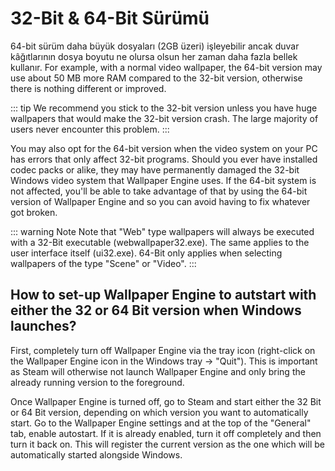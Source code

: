 # 32-Bit & 64-Bit Sürümü

64-bit sürüm daha büyük dosyaları (2GB üzeri) işleyebilir ancak duvar kâğıtlarının dosya boyutu ne olursa olsun her zaman daha fazla bellek kullanır. For example, with a normal video wallpaper, the 64-bit version may use about 50 MB more RAM compared to the 32-bit version, otherwise there is nothing different or improved.

::: tip We recommend you stick to the 32-bit version unless you have huge wallpapers that would make the 32-bit version crash. The large majority of users never encounter this problem. :::

You may also opt for the 64-bit version when the video system on your PC has errors that only affect 32-bit programs. Should you ever have installed codec packs or alike, they may have permanently damaged the 32-bit Windows video system that Wallpaper Engine uses. If the 64-bit system is not affected, you'll be able to take advantage of that by using the 64-bit version of Wallpaper Engine and so you can avoid having to fix whatever got broken.

::: warning Note Note that "Web" type wallpapers will always be executed with a 32-Bit executable (webwallpaper32.exe). The same applies to the user interface itself (ui32.exe). 64-Bit only applies when selecting wallpapers of the type "Scene" or "Video". :::

## How to set-up Wallpaper Engine to autstart with either the 32 or 64 Bit version when Windows launches?

First, completely turn off Wallpaper Engine via the tray icon (right-click on the Wallpaper Engine icon in the Windows tray -> "Quit"). This is important as Steam will otherwise not launch Wallpaper Engine and only bring the already running version to the foreground.

Once Wallpaper Engine is turned off, go to Steam and start either the 32 Bit or 64 Bit version, depending on which version you want to automatically start. Go to the Wallpaper Engine settings and at the top of the "General" tab, enable autostart. If it is already enabled, turn it off completely and then turn it back on. This will register the current version as the one which will be automatically started alongside Windows. 